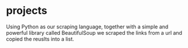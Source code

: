 # projects
Using Python as our scraping language, together with a simple and powerful library called BeautifulSoup we scraped the links from a url and copied the reuslts into a list.

